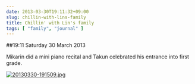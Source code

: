 ```yaml
---
date: 2013-03-30T19:11:32+09:00
slug: chillin-with-lins-family
title: Chillin' with Lin's family
tags: [ "family", "journal" ]
---
```


##19:11 Saturday 30 March 2013

Mikarin did a mini piano recital and Takun celebrated his entrance into first grade.  
  
[![20130330-191509.jpg](/images/2013/03/20130330-191509.jpg)](/images/2013/03/20130330-191509.jpg)
